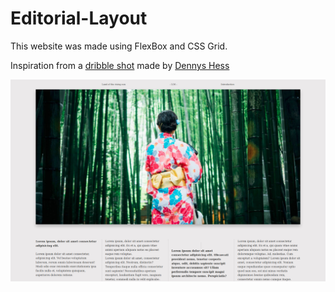 # Editorial-Layout

This website was made using FlexBox and CSS Grid. 

Inspiration from a [dribble shot](https://dribbble.com/shots/3257264-Editorial-Layout-2) made by [Dennys Hess](https://dribbble.com/dennyshess)



![alt text](https://github.com/DEmanderbag/Editorial-Layout/blob/master/editorial-layout2/img/Screenshot_2019-07-16%20EditorialLayout%232.jpg)
